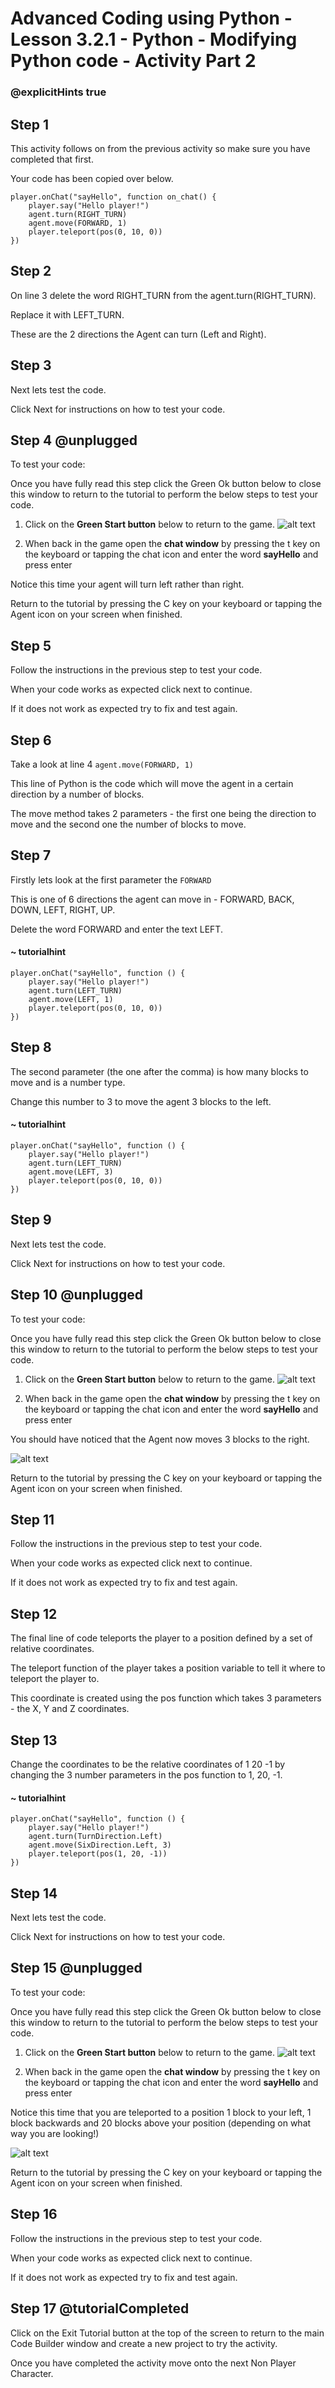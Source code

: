 # Advanced Coding using Python - Lesson 3.2.1 - Python - Modifying Python code - Activity Part 2

### @explicitHints true

## Step 1
This activity follows on from the previous activity so make sure you have completed that first. 

Your code has been copied over below.

```template
player.onChat("sayHello", function on_chat() {
    player.say("Hello player!")
    agent.turn(RIGHT_TURN)
    agent.move(FORWARD, 1)
    player.teleport(pos(0, 10, 0))
})
```

## Step 2
On line 3 delete the word RIGHT_TURN from the agent.turn(RIGHT_TURN).

Replace it with LEFT_TURN.

These are the 2 directions the Agent can turn (Left and Right).

## Step 3
Next lets test the code.

Click Next for instructions on how to test your code.

## Step 4 @unplugged
To test your code:

Once you have fully read this step click the Green Ok button below to close this window to return to the tutorial to perform the below steps to test your code.

1. Click on the **Green Start button** below to return to the game.
![alt text](https://advancedpyv3.codingcredentials.com/Lesson3/3.2.1/images/1.jpg?raw=true "Start")

2. When back in the game open the **chat window** by pressing the t key on the keyboard or tapping the chat icon and enter the word **sayHello** and press enter

Notice this time your agent will turn left rather than right.

Return to the tutorial by pressing the C key on your keyboard or tapping the Agent icon on your screen when finished.

## Step 5
Follow the instructions in the previous step to test your code.

When your code works as expected click next to continue.

If it does not work as expected try to fix and test again.

## Step 6
Take a look at line 4 `agent.move(FORWARD, 1)`

This line of Python is the code which will move the agent in a certain direction by a number of blocks. 

The move method takes 2 parameters - the first one being the direction to move and the second one the number of blocks to move.

## Step 7
Firstly lets look at the first parameter the `FORWARD`

This is one of 6 directions the agent can move in - FORWARD, BACK, DOWN, LEFT, RIGHT, UP.

Delete the word FORWARD and enter the text LEFT.
#### ~ tutorialhint
```spy
player.onChat("sayHello", function () {
    player.say("Hello player!")
    agent.turn(LEFT_TURN)
    agent.move(LEFT, 1)
    player.teleport(pos(0, 10, 0))
})
```
## Step 8
The second parameter (the one after the comma) is how many blocks to move and is a number type.

Change this number to 3 to move the agent 3 blocks to the left.
#### ~ tutorialhint
```spy
player.onChat("sayHello", function () {
    player.say("Hello player!")
    agent.turn(LEFT_TURN)
    agent.move(LEFT, 3)
    player.teleport(pos(0, 10, 0))
})
```
## Step 9
Next lets test the code.

Click Next for instructions on how to test your code.

## Step 10 @unplugged
To test your code:

Once you have fully read this step click the Green Ok button below to close this window to return to the tutorial to perform the below steps to test your code.

1. Click on the **Green Start button** below to return to the game.
![alt text](https://advancedpyv3.codingcredentials.com/Lesson3/3.2.1/images/1.jpg?raw=true "Start")

2. When back in the game open the **chat window** by pressing the t key on the keyboard or tapping the chat icon and enter the word **sayHello** and press enter

You should have noticed that the Agent now moves 3 blocks to the right.

![alt text](https://advancedpyv3.codingcredentials.com/Lesson3/3.2.1/images/10.jpg?raw=true "Code builder")

Return to the tutorial by pressing the C key on your keyboard or tapping the Agent icon on your screen when finished.

## Step 11
Follow the instructions in the previous step to test your code.

When your code works as expected click next to continue.

If it does not work as expected try to fix and test again.

## Step 12
The final line of code teleports the player to a position defined by a set of relative coordinates.

The teleport function of the player takes a position variable to tell it where to teleport the player to.

This coordinate is created using the pos function which takes 3 parameters - the X, Y and Z coordinates.

## Step 13
Change the coordinates to be the relative coordinates of 1 20 -1 by changing the 3 number parameters in the pos function to 1, 20, -1.
#### ~ tutorialhint
```spy
player.onChat("sayHello", function () {
    player.say("Hello player!")
    agent.turn(TurnDirection.Left)
    agent.move(SixDirection.Left, 3)
    player.teleport(pos(1, 20, -1))
})
```
## Step 14
Next lets test the code.

Click Next for instructions on how to test your code.

## Step 15 @unplugged
To test your code:

Once you have fully read this step click the Green Ok button below to close this window to return to the tutorial to perform the below steps to test your code.

1. Click on the **Green Start button** below to return to the game.
![alt text](https://advancedpyv3.codingcredentials.com/Lesson3/3.2.1/images/1.jpg?raw=true "Start")

2. When back in the game open the **chat window** by pressing the t key on the keyboard or tapping the chat icon and enter the word **sayHello** and press enter

Notice this time that you are teleported to a position 1 block to your left, 1 block backwards and 20 blocks above your position (depending on what way you are looking!)

![alt text](https://advancedpyv3.codingcredentials.com/Lesson3/3.2.1/images/13.jpg?raw=true "Code builder")

Return to the tutorial by pressing the C key on your keyboard or tapping the Agent icon on your screen when finished.

## Step 16
Follow the instructions in the previous step to test your code.

When your code works as expected click next to continue.

If it does not work as expected try to fix and test again.

## Step 17 @tutorialCompleted
Click on the Exit Tutorial button at the top of the screen to return to the main Code Builder window and create a new project to try the activity.

Once you have completed the activity move onto the next Non Player Character.
